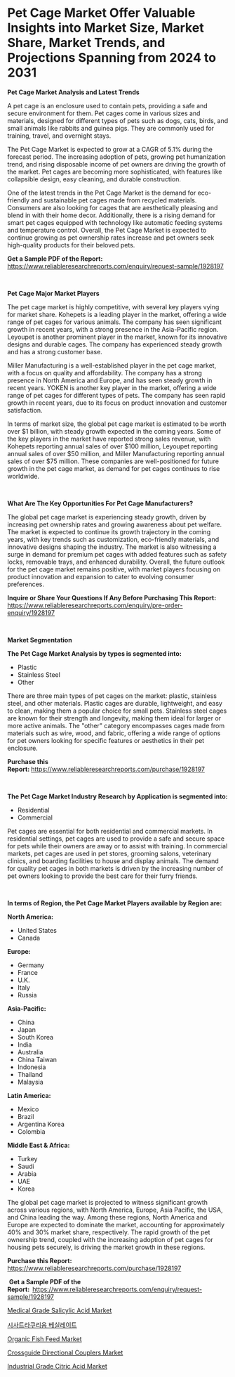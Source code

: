 <p><h1>Pet Cage Market Offer Valuable Insights into Market Size, Market Share, Market Trends, and Projections Spanning from 2024 to 2031</h1></p><p><strong>Pet Cage Market Analysis and Latest Trends</strong></p>
<p><p>A pet cage is an enclosure used to contain pets, providing a safe and secure environment for them. Pet cages come in various sizes and materials, designed for different types of pets such as dogs, cats, birds, and small animals like rabbits and guinea pigs. They are commonly used for training, travel, and overnight stays.</p><p>The Pet Cage Market is expected to grow at a CAGR of 5.1% during the forecast period. The increasing adoption of pets, growing pet humanization trend, and rising disposable income of pet owners are driving the growth of the market. Pet cages are becoming more sophisticated, with features like collapsible design, easy cleaning, and durable construction. </p><p>One of the latest trends in the Pet Cage Market is the demand for eco-friendly and sustainable pet cages made from recycled materials. Consumers are also looking for cages that are aesthetically pleasing and blend in with their home decor. Additionally, there is a rising demand for smart pet cages equipped with technology like automatic feeding systems and temperature control. Overall, the Pet Cage Market is expected to continue growing as pet ownership rates increase and pet owners seek high-quality products for their beloved pets.</p></p>
<p><strong>Get a Sample PDF of the Report:&nbsp;</strong> <a href="https://www.reliableresearchreports.com/enquiry/request-sample/1928197">https://www.reliableresearchreports.com/enquiry/request-sample/1928197</a></p>
<p>&nbsp;</p>
<p><strong>Pet Cage Major Market Players</strong></p>
<p><p>The pet cage market is highly competitive, with several key players vying for market share. Kohepets is a leading player in the market, offering a wide range of pet cages for various animals. The company has seen significant growth in recent years, with a strong presence in the Asia-Pacific region. Leyoupet is another prominent player in the market, known for its innovative designs and durable cages. The company has experienced steady growth and has a strong customer base.</p><p>Miller Manufacturing is a well-established player in the pet cage market, with a focus on quality and affordability. The company has a strong presence in North America and Europe, and has seen steady growth in recent years. YOKEN is another key player in the market, offering a wide range of pet cages for different types of pets. The company has seen rapid growth in recent years, due to its focus on product innovation and customer satisfaction.</p><p>In terms of market size, the global pet cage market is estimated to be worth over $1 billion, with steady growth expected in the coming years. Some of the key players in the market have reported strong sales revenue, with Kohepets reporting annual sales of over $100 million, Leyoupet reporting annual sales of over $50 million, and Miller Manufacturing reporting annual sales of over $75 million. These companies are well-positioned for future growth in the pet cage market, as demand for pet cages continues to rise worldwide.</p></p>
<p>&nbsp;</p>
<p><strong>What Are The Key Opportunities For Pet Cage Manufacturers?</strong></p>
<p><p>The global pet cage market is experiencing steady growth, driven by increasing pet ownership rates and growing awareness about pet welfare. The market is expected to continue its growth trajectory in the coming years, with key trends such as customization, eco-friendly materials, and innovative designs shaping the industry. The market is also witnessing a surge in demand for premium pet cages with added features such as safety locks, removable trays, and enhanced durability. Overall, the future outlook for the pet cage market remains positive, with market players focusing on product innovation and expansion to cater to evolving consumer preferences.</p></p>
<p><strong>Inquire or Share Your Questions If Any Before Purchasing This Report:</strong> <a href="https://www.reliableresearchreports.com/enquiry/pre-order-enquiry/1928197">https://www.reliableresearchreports.com/enquiry/pre-order-enquiry/1928197</a></p>
<p>&nbsp;</p>
<p><strong>Market Segmentation</strong></p>
<p><strong>The Pet Cage Market Analysis by types is segmented into:</strong></p>
<p><ul><li>Plastic</li><li>Stainless Steel</li><li>Other</li></ul></p>
<p><p>There are three main types of pet cages on the market: plastic, stainless steel, and other materials. Plastic cages are durable, lightweight, and easy to clean, making them a popular choice for small pets. Stainless steel cages are known for their strength and longevity, making them ideal for larger or more active animals. The "other" category encompasses cages made from materials such as wire, wood, and fabric, offering a wide range of options for pet owners looking for specific features or aesthetics in their pet enclosure.</p></p>
<p><strong>Purchase this Report:&nbsp;</strong><a href="https://www.reliableresearchreports.com/purchase/1928197">https://www.reliableresearchreports.com/purchase/1928197</a></p>
<p>&nbsp;</p>
<p><strong>The Pet Cage Market Industry Research by Application is segmented into:</strong></p>
<p><ul><li>Residential</li><li>Commercial</li></ul></p>
<p><p>Pet cages are essential for both residential and commercial markets. In residential settings, pet cages are used to provide a safe and secure space for pets while their owners are away or to assist with training. In commercial markets, pet cages are used in pet stores, grooming salons, veterinary clinics, and boarding facilities to house and display animals. The demand for quality pet cages in both markets is driven by the increasing number of pet owners looking to provide the best care for their furry friends.</p></p>
<p>&nbsp;</p>
<p><strong>In terms of Region, the Pet Cage Market Players available by Region are:</strong></p>
<p>
    <p> <strong> North America: </strong>
        <ul>
            <li>United States</li>
            <li>Canada</li>
        </ul>
        </p> 
    <p> <strong> Europe: </strong>
        <ul>
            <li>Germany</li>
            <li>France</li>
            <li>U.K.</li>
            <li>Italy</li>
            <li>Russia</li>
        </ul>
        </p> 
    <p> <strong> Asia-Pacific: </strong>
        <ul>
            <li>China</li>
            <li>Japan</li>
            <li>South Korea</li>
            <li>India</li>
            <li>Australia</li>
            <li>China Taiwan</li>
            <li>Indonesia</li>
            <li>Thailand</li>
            <li>Malaysia</li>
        </ul>
        </p> 
    <p> <strong> Latin America: </strong>
        <ul>
            <li>Mexico</li>
            <li>Brazil</li>
            <li>Argentina Korea</li>
            <li>Colombia</li>
        </ul>
        </p> 
    <p> <strong> Middle East & Africa: </strong>
        <ul>
            <li>Turkey</li>
            <li>Saudi</li>
            <li>Arabia</li>
            <li>UAE</li>
            <li>Korea</li>
        </ul>
    </p>
    </p>
<p><p>The global pet cage market is projected to witness significant growth across various regions, with North America, Europe, Asia Pacific, the USA, and China leading the way. Among these regions, North America and Europe are expected to dominate the market, accounting for approximately 40% and 30% market share, respectively. The rapid growth of the pet ownership trend, coupled with the increasing adoption of pet cages for housing pets securely, is driving the market growth in these regions.</p></p>
<p><strong>Purchase this Report: </strong><a href="https://www.reliableresearchreports.com/purchase/1928197">https://www.reliableresearchreports.com/purchase/1928197</a></p>
<p>&nbsp;<strong>Get a Sample PDF of the Report:&nbsp;&nbsp;</strong><a href="https://www.reliableresearchreports.com/enquiry/request-sample/1928197">https://www.reliableresearchreports.com/enquiry/request-sample/1928197</a></p>
<p><strong></strong></p>
<p><p><a href="https://pretty-mail-caf.notion.site/Medical-Grade-Salicylic-Acid-Market-Offer-Valuable-Insights-into-Market-Size-Market-Share-Market-T-296460f0f9934cab9647489e8a7161bf">Medical Grade Salicylic Acid Market</a></p><p><a href="https://medium.com/@cesarytupaucek566/the-korean-translation-would-be-%EC%8B%9C%EC%82%AC%ED%8A%B8%EB%9D%BC%ED%81%AC%EB%A3%A8%EB%A5%A8-%EB%B2%A0%EC%9D%B4%EC%8B%A4%EB%A0%88%EC%9D%B4%ED%8A%B8-%EC%8B%9C%EC%9E%A5-%EB%B6%84%EC%84%9D-%EA%B8%80%EB%A1%9C%EB%B2%8C-%EC%82%B0%EC%97%85-%EC%A0%84%EB%A7%9D-%EB%B0%8F-%EC%98%88%EC%B8%A1-2024%EB%85%84%EB%B6%80%ED%84%B0-2031%EB%85%84-93645364e7ea">시사트라쿠리움 베실레이트</a></p><p><a href="https://view.publitas.com/reportprime-1/organic-fish-feed-market-analysis-and-market-size-global-industry-overview-market-segmentation-and-forecast-2024-to-2031/">Organic Fish Feed Market</a></p><p><a href="https://view.publitas.com/reportprime-1/crossguide-directional-couplers-market-size-growth-and-forecast-from-2024-2031/">Crossguide Directional Couplers Market</a></p><p><a href="https://full-wildebeest-80b.notion.site/Industrial-Grade-Citric-Acid-Market-Size-Share-Trends-Analysis-Report-By-Material-By-Type-By-En-d23c3553fb3544b8a2db59024a6567de">Industrial Grade Citric Acid Market</a></p></p>